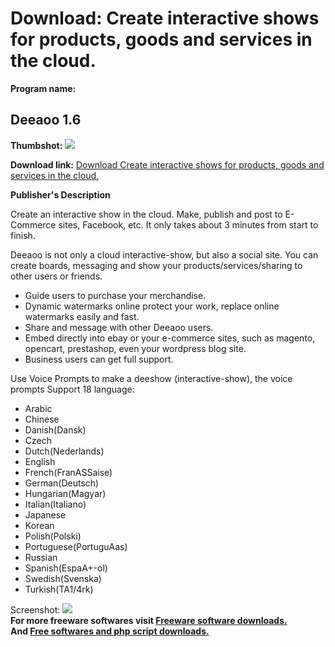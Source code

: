 # Download: Create interactive shows for products, goods and services in the cloud.

**Program name:**

## Deeaoo 1.6

  
**Thumbshot:** ![](http://www.freewarefiles.com/screenshot/deeaoo_md.jpg)   
  
**Download link:** [Download Create interactive shows for products, goods and services in the cloud.](http://freesoftwares.boysofts.com/Deeaoo_program_85050.html)  
  


**Publisher's Description**  
  


Create an interactive show in the cloud. Make, publish and post to E-Commerce sites, Facebook, etc. It only takes about 3 minutes from start to finish. 

Deeaoo is not only a cloud interactive-show, but also a social site. You can create boards, messaging and show your products/services/sharing to other users or friends.

  * Guide users to purchase your merchandise. 
  * Dynamic watermarks online protect your work, replace online watermarks easily and fast. 
  * Share and message with other Deeaoo users. 
  * Embed directly into ebay or your e-commerce sites, such as magento, opencart, prestashop, even your wordpress blog site. 
  * Business users can get full support. 

Use Voice Prompts to make a deeshow (interactive-show), the voice prompts Support 18 language:

  * Arabic 
  * Chinese 
  * Danish(Dansk) 
  * Czech 
  * Dutch(Nederlands) 
  * English 
  * French(FranASSaise) 
  * German(Deutsch) 
  * Hungarian(Magyar) 
  * Italian(Italiano) 
  * Japanese 
  * Korean 
  * Polish(Polski) 
  * Portuguese(PortuguAas) 
  * Russian 
  * Spanish(EspaA+-ol) 
  * Swedish(Svenska) 
  * Turkish(TA1/4rk) 

  
  
Screenshot: ![](http://www.freewarefiles.com/screenshot/deeaoo.jpg)   
**For more freeware softwares visit [Freeware software downloads.](http://freesoftwares.boysofts.com/)**   
**And [Free softwares and php script downloads.](http://www.boysofts.com/)**
